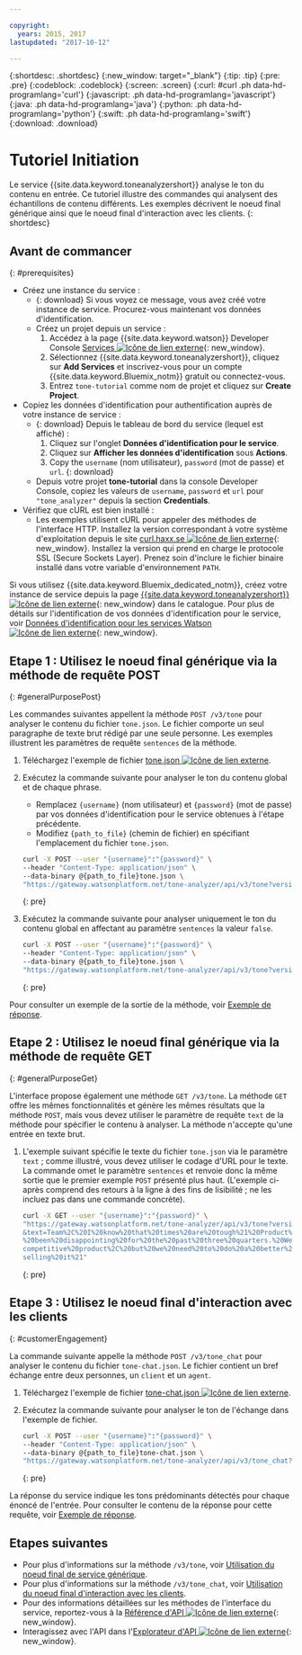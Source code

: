 ```yaml
---

copyright:
  years: 2015, 2017
lastupdated: "2017-10-12"

---
```


{:shortdesc: .shortdesc}
{:new_window: target="_blank"}
{:tip: .tip}
{:pre: .pre}
{:codeblock: .codeblock}
{:screen: .screen}
{:curl: #curl .ph data-hd-programlang='curl'}
{:javascript: .ph data-hd-programlang='javascript'}
{:java: .ph data-hd-programlang='java'}
{:python: .ph data-hd-programlang='python'}
{:swift: .ph data-hd-programlang='swift'}
{:download: .download}

# Tutoriel Initiation

Le service {{site.data.keyword.toneanalyzershort}} analyse le ton du contenu en entrée. Ce tutoriel illustre des commandes qui analysent des échantillons de contenu différents. Les exemples décrivent le noeud final générique ainsi que le noeud final d'interaction avec les clients.
{: shortdesc}

## Avant de commancer
{: #prerequisites}

- Créez une instance du service :
    - {: download} Si vous voyez ce message, vous avez créé votre instance de service. Procurez-vous maintenant vos données d'identification.
    - Créez un projet depuis un service :
        1.  Accédez à la page {{site.data.keyword.watson}} Developer Console [Services ![Icône de lien externe](../../icons/launch-glyph.svg "Icône de lien externe")](https://console.{DomainName}/developer/watson/services){: new_window}.
        1.  Sélectionnez {{site.data.keyword.toneanalyzershort}}, cliquez sur **Add Services** et inscrivez-vous pour un compte {{site.data.keyword.Bluemix_notm}} gratuit ou connectez-vous.
        1.  Entrez `tone-tutorial` comme nom de projet et cliquez sur **Create Project**.
- Copiez les données d'identification pour authentification auprès de votre instance de service :
    - {: download} Depuis le tableau de bord du service (lequel est affiché) :
        1.  Cliquez sur l'onglet **Données d'identification pour le service**.
        1.  Cliquez sur **Afficher les données d'identification** sous **Actions**.
        1.  Copy the `username` (nom utilisateur), `password` (mot de passe) et `url`.
        {: download}
    - Depuis votre projet **tone-tutorial** dans la console Developer Console, copiez les valeurs de `username`,  `password` et `url` pour `"tone_analyzer"` depuis la section **Credentials**.
- Vérifiez que cURL est bien installé :
    - Les exemples utilisent cURL pour appeler des méthodes de l'interface HTTP. Installez la version correspondant à votre système d'exploitation depuis le site [curl.haxx.se ![Icône de lien externe](../../icons/launch-glyph.svg "Icône de lien externe")](https://curl.haxx.se/){: new_window}. Installez la version qui prend en charge le protocole SSL (Secure Sockets Layer). Prenez soin d'inclure le fichier binaire installé dans votre variable d'environnement `PATH`.

<!-- Remove this text after dedicated instances have the Developer Console: begin -->

Si vous utilisez {{site.data.keyword.Bluemix_dedicated_notm}}, créez votre instance de service depuis la page [{{site.data.keyword.toneanalyzershort}} ![Icône de lien externe](../../icons/launch-glyph.svg "Icône de lien externe")](https://console.{DomainName}/catalog/services/tone-analyzer/){: new_window} dans le catalogue. Pour plus de détails sur l'identification de vos données d'identification pour le service, voir [Données d'identification pour les services Watson ![Icône de lien externe](../../icons/launch-glyph.svg "Icône de lien externe")](/docs/services/watson/getting-started-credentials.html#getting-credentials-manually){: new_window}.

<!-- Remove this text after dedicated instances have the Developer Console: end -->

## Etape 1 : Utilisez le noeud final générique via la méthode de requête POST
{: #generalPurposePost}

Les commandes suivantes appellent la méthode `POST /v3/tone` pour analyser le contenu du fichier `tone.json`. Le fichier comporte un seul paragraphe de texte brut rédigé par une seule personne. Les exemples illustrent les paramètres de requête `sentences` de la méthode.

1.  Téléchargez l'exemple de fichier <a target="_blank" href="https://watson-developer-cloud.github.io/doc-tutorial-downloads/tone-analyzer/tone.json" download="tone.json">tone.json <img src="../../icons/launch-glyph.svg" alt="Icône de lien externe" title="Icône de lien externe" class="style-scope doc-content"></a>.
1.  Exécutez la commande suivante pour analyser le ton du contenu global et de chaque phrase.
    -   Remplacez `{username}` (nom utilisateur) et `{password}` (mot de passe) par vos données d'identification pour le service obtenues à l'étape précédente.
    -   Modifiez `{path_to_file}` (chemin de fichier) en spécifiant l'emplacement du fichier `tone.json`.

    ```bash
    curl -X POST --user "{username}":"{password}" \
    --header "Content-Type: application/json" \
    --data-binary @{path_to_file}tone.json \
    "https://gateway.watsonplatform.net/tone-analyzer/api/v3/tone?version=2017-09-21"
    ```
    {: pre}

1.  Exécutez la commande suivante pour analyser uniquement le ton du contenu global en affectant au paramètre `sentences` la valeur `false`.

    ```bash
    curl -X POST --user "{username}":"{password}" \
    --header "Content-Type: application/json" \
    --data-binary @{path_to_file}tone.json \
    "https://gateway.watsonplatform.net/tone-analyzer/api/v3/tone?version=2017-09-21&sentences=false" \
    ```
    {: pre}

Pour consulter un exemple de la sortie de la méthode, voir [Exemple de réponse](/docs/services/tone-analyzer/using-tone.html#exampleResponse).

## Etape 2 : Utilisez le noeud final générique via la méthode de requête GET
{: #generalPurposeGet}

L'interface propose également une méthode `GET /v3/tone`. La méthode `GET` offre les mêmes fonctionnalités et génère les mêmes résultats que la méthode `POST`, mais vous devez utiliser le paramètre de requête `text` de la méthode pour spécifier le contenu à analyser. La méthode n'accepte qu'une entrée en texte brut.

1.  L'exemple suivant spécifie le texte du fichier `tone.json` via le paramètre `text` ; comme illustré, vous devez utiliser le codage d'URL pour le texte. La commande omet le paramètre `sentences` et renvoie donc la même sortie que le premier exemple `POST` présenté plus haut. (L'exemple ci-après comprend des retours à la ligne à des fins de lisibilité ; ne les incluez pas dans une commande concrète).

    ```bash
    curl -X GET --user "{username}":"{password}" \
    "https://gateway.watsonplatform.net/tone-analyzer/api/v3/tone?version=2017-09-21
    &text=Team%2C%20I%20know%20that%20times%20are%20tough%21%20Product%20sales%20have
    %20been%20disappointing%20for%20the%20past%20three%20quarters.%20We%20have%20a%20
    competitive%20product%2C%20but%20we%20need%20to%20do%20a%20better%20job%20of%20
    selling%20it%21"
    ```
    {: pre}

## Etape 3 : Utilisez le noeud final d'interaction avec les clients
{: #customerEngagement}

La commande suivante appelle la méthode `POST /v3/tone_chat` pour analyser le contenu du fichier `tone-chat.json`. Le fichier contient un bref échange entre deux personnes, un <code>client</code> et un <code>agent</code>.

1.  Téléchargez l'exemple de fichier <a target="_blank" href="https://watson-developer-cloud.github.io/doc-tutorial-downloads/tone-analyzer/tone-chat.json" download="tone-chat.json">tone-chat.json <img src="../../icons/launch-glyph.svg" alt="Icône de lien externe" title="Icône de lien externe" class="style-scope doc-content"></a>.
1.  Exécutez la commande suivante pour analyser le ton de l'échange dans l'exemple de fichier.

    ```bash
    curl -X POST --user "{username}":"{password}" \
    --header "Content-Type: application/json" \
    --data-binary @{path_to_file}tone-chat.json \
    "https://gateway.watsonplatform.net/tone-analyzer/api/v3/tone_chat?version=2017-09-21"
    ```
    {: pre}

La réponse du service indique les tons prédominants détectés pour chaque énoncé de l'entrée. Pour consulter le contenu de la réponse pour cette requête, voir [Exemple de réponse](/docs/services/tone-analyzer/using-tone-chat.html#exampleResponse).

## Etapes suivantes

-   Pour plus d'informations sur la méthode `/v3/tone`, voir [Utilisation du noeud final de service générique](/docs/services/tone-analyzer/using-tone.html).
-   Pour plus d'informations sur la méthode `/v3/tone_chat`, voir [Utilisation du noeud final d'interaction avec les clients](/docs/services/tone-analyzer/using-tone-chat.html).
-   Pour des informations détaillées sur les méthodes de l'interface du service, reportez-vous à la [Référence d'API ![Icône de lien externe](../../icons/launch-glyph.svg "Icône de lien externe")](https://www.ibm.com/watson/developercloud/tone-analyzer/api/v3/){: new_window}.
-   Interagissez avec l'API dans l'[Explorateur d'API ![Icône de lien externe](../../icons/launch-glyph.svg "Icône de lien externe")](https://watson-api-explorer.mybluemix.net/apis/tone-analyzer-v3){: new_window}.
